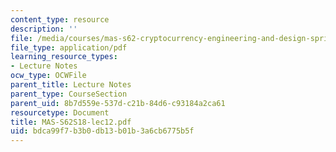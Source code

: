 ```yaml
---
content_type: resource
description: ''
file: /media/courses/mas-s62-cryptocurrency-engineering-and-design-spring-2018/bdca99f7b3b0db13b01b3a6cb6775b5f_MAS-S62S18-lec12.pdf
file_type: application/pdf
learning_resource_types:
- Lecture Notes
ocw_type: OCWFile
parent_title: Lecture Notes
parent_type: CourseSection
parent_uid: 8b7d559e-537d-c21b-84d6-c93184a2ca61
resourcetype: Document
title: MAS-S62S18-lec12.pdf
uid: bdca99f7-b3b0-db13-b01b-3a6cb6775b5f
---
```

